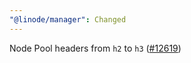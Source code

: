 ```yaml
---
"@linode/manager": Changed
---
```


Node Pool headers from `h2` to `h3` ([#12619](https://github.com/linode/manager/pull/12619))
